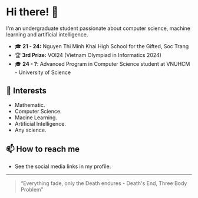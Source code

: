# Hi there! 👋

I'm an undergraduate student passionate about computer science, machine learning and artificial intelligence.

- 🎓 **21 - 24:** Nguyen Thi Minh Khai High School for the Gifted, Soc Trang  
- 🏆 **3rd Prize:** VOI24 (Vietnam Olympiad in Informatics 2024)
- 🎓 **24 - ?**: Advanced Program in Computer Science student at VNUHCM - University of Science

## 🚀 Interests
- Mathematic.
- Computer Science.
- Macine Learning.
- Artificial Intelligence.
- Any science.
## 📫 How to reach me
- See the social media links in my profile.

---

> “Everything fade, only the Death endures - Death's End, Three Body Problem”
